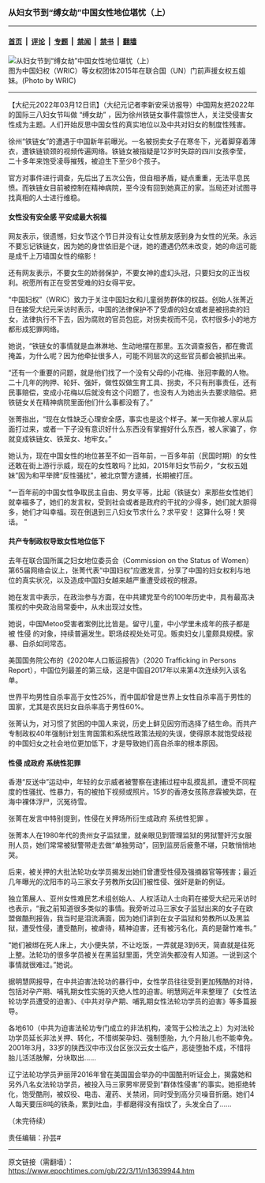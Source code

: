 ### 从妇女节到“缚女劫”中国女性地位堪忧（上）

---

#### [首页](../../../..?n13639944) &nbsp;|&nbsp; [评论](../../../../../epoch-comment?n13639944) &nbsp;|&nbsp; [专题](../../../../../epoch-special?n13639944) &nbsp;|&nbsp; [禁闻](../../../../../epoch-news?n13639944) &nbsp;|&nbsp; [禁书](../../../../../books?n13639944) &nbsp;|&nbsp; [翻墙](https://github.com/gfw-breaker/nogfw/blob/master/README.md?n13639944)


<div><img alt="从妇女节到“缚女劫”中国女性地位堪忧（上）" class="attachment-djy_600_400 size-djy_600_400 wp-post-image" src="https://i.epochtimes.com/assets/uploads/2022/03/id13639963-b603d3da38d8356ea52d396a6ae54190-600x400.jpeg"/>
<div class="caption">
 图为中国妇权（WRIC）等女权团体2015年在联合国（UN）门前声援女权五姐妹。(Photo by WRIC)
</div></div><hr/><div class="post_content" id="artbody" itemprop="articleBody">
 <!-- article content begin -->
 <p>
  【大纪元2022年03月12日讯】（大纪元记者李新安采访报导）中国网友把2022年的国际三八妇女节叫做
  <ok href="https://www.epochtimes.com/gb/tag/%E2%80%9C%E7%BC%9A%E5%A5%B3%E5%8A%AB%E2%80%9D.html">
   “缚女劫”
  </ok>
  ，因为徐州铁链女事件震惊世人，关注受侵害女性成为主题。人们开始反思中国女性的真实地位以及中共对妇女的制度性残害。
 </p>
 <p>
  徐州“铁链女”的遭遇于中国新年前曝光。一名被拐卖女子在寒冬下，光着脚穿着薄衣，遭铁链锁颈的视频传遍网络。铁链女被指疑是12岁时失踪的四川女孩李莹，二十多年来饱受凌辱摧残，被迫生下至少8个孩子。
 </p>
 <p>
  官方对事件进行调查，先后出了五次公告，但自相矛盾，疑点重重，无法平息民愤。而铁链女目前被控制在精神病院，至今没有回到她真正的家。当局还对试图寻找真相的人士进行维稳。
 </p>
 <h4>
  女性没有安全感 平安成最大祝福
 </h4>
 <p>
  网友表示，很遗憾，妇女节这个节日并没有让女性朋友感到身为女性的光荣。永远不要忘记铁链女，因为她的身世依旧是个谜，她的遭遇仍然未改变，她的命运可能是成千上万墙国女性的缩影！
 </p>
 <p>
  还有网友表示，不要女生的娇弱保护，不要女神的虚幻头冠，只要妇女的正当权利。祝愿所有正在受苦受难的妇女得平安。
 </p>
 <p>
  “中国妇权”（WRIC）致力于关注中国妇女和儿童弱势群体的权益。创始人张菁近日在接受大纪元采访时表示，中国的法律保护不了受虐的妇女或者是被拐卖的妇女，法律执行不下去，因为腐败的官员包庇，对拐卖视而不见，农村很多小的地方都形成犯罪网络。
 </p>
 <p>
  她说，“铁链女的事情就是血淋淋地、生动地摆在那里。五次调查报告，都在撒谎掩盖，为什么呢？因为他牵扯很多人，可能不同层次的这些官员都会被抓出来。
 </p>
 <p>
  “还有一个重要的问题，就是他们找了一个没有父母的小花梅、张冠李戴的人物。二十几年的拘押、轮奸、强奸，做性奴做生育工具、拐卖，不只有刑事责任，还有民事赔偿，变成小花梅以后就没有这个问题了，也没有人为她出头去要求赔偿。把铁链女关在精神病院里面他们什么事都没有了。”
 </p>
 <p>
  张菁指出，“现在女性缺乏心理安全感，事实也是这个样子。某一天你被人家从后面打过来，或者一下子没有意识好什么东西没有掌握好什么东西，被人家骗了，你就变成铁链女、铁笼女、地牢女。”
 </p>
 <p>
  她认为，现在中国女性的地位甚至不如一百年前，一百多年前（民国时期）的女性还敢在街上游行示威，现在的女性敢吗？比如，2015年妇女节前夕，“女权五姐妹”因为和平举牌“反性骚扰”，被北京警方逮捕，长期被打压。
 </p>
 <p>
  “一百年前的中国女性争取民主自由、男女平等，比起（铁链女）来那些女性她们就幸福多了，她们的发言权，受到社会或者是政府的干扰的少得多，她们就大胆得多，她们才叫幸福。现在倒退到三八妇女节求什么？求平安！
  <span class="s1">
   这算什么呀！笑话。
  </span>
  ”
 </p>
 <h4>
  共产专制政权导致女性地位低下
 </h4>
 <p>
  去年在联合国所属之妇女地位委员会（Commission on the Status of Women）第65届网络会议上，张菁代表“中国妇权”应邀发言，分享了中国的妇女权利与地位的真实状况，以及造成中国妇女越来越严重遭受歧视的根源。
 </p>
 <p>
  她在发言中表示，在政治参与方面，在中共建党至今的100年历史中，具有最高决策权的中央政治局常委中，从未出现过女性。
 </p>
 <p>
  她说，中国Metoo受害者案例比比皆是。留守儿童，中小学里未成年的孩子都是被
  <ok href="https://www.epochtimes.com/gb/tag/%E6%80%A7%E4%BE%B5.html">
   性侵
  </ok>
  的对象，持续普遍发生。职场歧视处处可见。贩卖妇女儿童颇具规模。家暴、自杀如同常态。
 </p>
 <p>
  美国国务院公布的《2020年人口贩运报告》（2020 Trafficking in Persons Report），中国位列最差的第三级，这是中国自2017年以来第4次连续列入该名单。
 </p>
 <p>
  世界平均男性自杀率高于女性25%，而中国却曾是世界上女性自杀率高于男性的国家，尤其是农民妇女自杀率高于男性60%。
 </p>
 <p>
  张菁认为，对习惯了贫困的中国人来说，历史上鲜见因穷而选择了结生命。而共产专制政权40年强制计划生育国策和系统性政策法规的失误，使得原本就饱受歧视的中国妇女之社会地位更加低下，才是导致她们高自杀率的根本原因。
 </p>
 <h4>
  <ok href="https://www.epochtimes.com/gb/tag/%E6%80%A7%E4%BE%B5.html">
   性侵
  </ok>
  成政府
  <ok href="https://www.epochtimes.com/gb/tag/%E7%B3%BB%E7%BB%9F%E6%80%A7%E7%8A%AF%E7%BD%AA.html">
   系统性犯罪
  </ok>
 </h4>
 <p>
  香港“反送中”运动中，年轻的女示威者被警察在逮捕过程中乱摸乱抓，遭受不同程度的性骚扰、性暴力，有的被拍下视频或照片。15岁的香港女孩陈彦霖被失踪，在海中裸体浮尸，沉冤待雪。
 </p>
 <p>
  张菁在发言中特别提到，性侵在关押场所衍生成政府
  <ok href="https://www.epochtimes.com/gb/tag/%E7%B3%BB%E7%BB%9F%E6%80%A7%E7%8A%AF%E7%BD%AA.html">
   系统性犯罪
  </ok>
  。
 </p>
 <p>
  张菁本人在1980年代的贵州女子监狱里，就亲眼见到管理监狱的男狱警奸污女服刑人员，她们常常被狱警带走去做“单独劳动”，回到监房后疲惫不堪，只敢悄悄地哭。
 </p>
 <p>
  后来，被关押的大批法轮功女学员揭发出她们曾遭受性侵及强摘器官等残害；最近几年曝光的沈阳市的马三家女子劳教所女囚们被性侵、强奸是新的例证。
 </p>
 <p>
  独立策展人、亚州女性难民艺术组创始人、人权活动人士向莉在接受大纪元采访时也表示，“我之前知道很多类似的事情。我旁听过马三家女子监狱出来的女子在欧盟做酷刑报告，我当时是泪流满面，因为她们讲到在女子监狱和劳教所以及黑监狱，遭受性侵，遭受酷刑，被虐待，精神迫害，还有被污名化，真的是罄竹难书。”
 </p>
 <p>
  “她们被绑在死人床上，大小便失禁，不让吃饭，一弄就是3到6天，简直就是往死上整。法轮功的很多学员被关在黑监狱里面，凭空消失都没有人知道。一说到这个事情就很难过。”她说。
 </p>
 <p>
  据明慧网报导，在中共迫害法轮功的暴行中，女性学员往往受到更加残酷的对待，包括对孕产期、哺乳期女性实施的灭绝人性的迫害。明慧网近年来整理了《女性法轮功学员遭受的迫害》、《中共对孕产期、哺乳期女性法轮功学员的迫害》等多篇报导。
 </p>
 <p>
  各地610（中共为迫害法轮功专门成立的非法机构，凌驾于公检法之上）为对法轮功学员延长非法关押、转化，不惜绑架孕妇、强制堕胎，九个月胎儿也不能幸免。2001年3月，33岁的陕西汉中市汉台区张汉云女士临产，恶徒堕胎不成，不惜将胎儿活活肢解，分块取出……
 </p>
 <p>
  辽宁法轮功学员尹丽萍2016年曾在美国国会举办的中国酷刑听证会上，揭露她和另外八名女法轮功学员，被投入马三家男牢房受到“群体性侵害”的事实。她拒绝转化，饱受酷刑，被奴役、电击、灌药、关禁闭，同时受到高分贝噪音折磨。她们4人每天要压8吨的铁条，累到吐血，手都磨得没有指纹了，头发全白了……
 </p>
 <p style="text-align: center;">
 </p>
 <p>
  （未完待续）
 </p>
 <p>
  责任编辑：孙芸#
 </p>
 <!-- article content end -->
 <div id="below_article_ad">
 </div>
</div>


---

原文链接（需翻墙）：https://www.epochtimes.com/gb/22/3/11/n13639944.htm